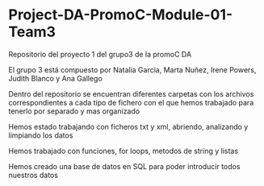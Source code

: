 # Project-DA-PromoC-Module-01-Team3
Repositorio del proyecto 1 del grupo3 de la promoC DA

El grupo 3 está compuesto por Natalia Garcia, Marta Nuñez, Irene Powers, Judith Blanco y Ana Gallego


Dentro del repositorio se encuentran diferentes carpetas con los archivos correspondientes a cada tipo de fichero con el que hemos trabajado para tenerlo por separado y mas organizado


Hemos estado trabajando con ficheros txt y xml, abriendo, analizando y limpiando los datos

Hemos trabajado con funciones, for loops, metodos de string y listas

Hemos creado una base de datos en SQL para poder introducir todos nuestros datos 
